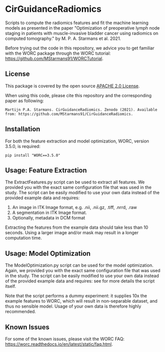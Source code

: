 # CirGuidanceRadiomics
Scripts to compute the radiomics features and fit the machine learning models as presented in the paper "Optimization of preoperative lymph node staging in patients with muscle-invasive bladder cancer using radiomics on computed tomography." by M. P. A. Starmans et al. 2021.

Before trying out the code in this repository, we advice you to get
familiar with the WORC package through the WORC tutorial:
https://github.com/MStarmans91/WORCTutorial.

## License
This package is covered by the open source [APACHE 2.0 License](APACHE-LICENSE-2.0).

When using this code, please cite this repository and the corresponding paper
as following:

``Martijn P.A. Starmans. CirGuidanceRadiomics. Zenodo (2021). Available from: https://github.com/MStarmans91/CirGuidanceRadiomics.``

## Installation
For both the feature extraction and model optimization, WORC, version 3.5.0,
is required:

    pip install "WORC==3.5.0"

## Usage: Feature Extraction
The ExtractFeatures.py script can be used to extract all features. We provided
you with the exact same configuration file that was used in the study. The
script can be easily modified to use your own data instead of the
provided example data and requires:

1. An image in ITK Image format, e.g. .nii, .nii.gz, .tiff, .nrrd, .raw
2. A segmentation in ITK Image format.
3. Optionally, metadata in DCM format

Extracting the features from the example data should take less than 10 seconds.
Using a larger image and/or mask may result in a longer computation time.

## Usage: Model Optimization
The ModelOptimization.py script can be used for the model optimization. Again,
we provided you with the exact same configuration file that was used in the study.
The script can be easily modified to use your own data instead of the
provided example data and requires: see for more details the script itself.

Note that the script performs a dummy experiment: it supplies 10x the example
features to WORC, which will result in non-separable dataset, and thus no
sensible model. Usage of your own data is therefore highly recommended.

## Known Issues
For some of the known issues, please visit the WORC FAQ:
https://worc.readthedocs.io/en/latest/static/faq.html.

